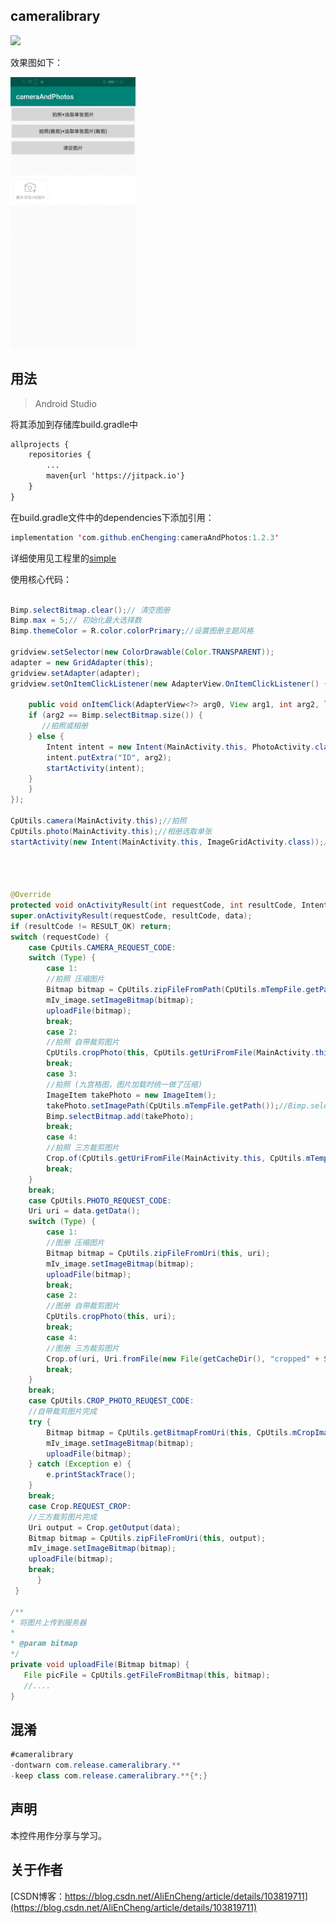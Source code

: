 cameralibrary
-

[![](https://jitpack.io/v/enChenging/cameraAndPhotos.svg)](https://jitpack.io/#enChenging/cameraAndPhotos)

效果图如下：

<div align="left" >
	<img src="https://github.com/enChenging/cameraAndPhotos/blob/master/screenshot/video.gif" width="200">
</div>

## 用法

>Android Studio

将其添加到存储库build.gradle中
```xml
allprojects {
    repositories {
      	...
        maven{url 'https://jitpack.io'}
    }
}
```
 在build.gradle文件中的dependencies下添加引用：
	
```java
implementation 'com.github.enChenging:cameraAndPhotos:1.2.3'
```
详细使用见工程里的[simple](https://github.com/enChenging/cameraAndPhotos/tree/master/simple)

使用核心代码：
```java

Bimp.selectBitmap.clear();// 清空图册
Bimp.max = 5;// 初始化最大选择数
Bimp.themeColor = R.color.colorPrimary;//设置图册主题风格

gridview.setSelector(new ColorDrawable(Color.TRANSPARENT));
adapter = new GridAdapter(this);
gridview.setAdapter(adapter);
gridview.setOnItemClickListener(new AdapterView.OnItemClickListener() {

    public void onItemClick(AdapterView<?> arg0, View arg1, int arg2, long arg3) {
	if (arg2 == Bimp.selectBitmap.size()) {
	   //拍照或相册
	} else {
	    Intent intent = new Intent(MainActivity.this, PhotoActivity.class);
	    intent.putExtra("ID", arg2);
	    startActivity(intent);
	}
    }
});

CpUtils.camera(MainActivity.this);//拍照
CpUtils.photo(MainActivity.this);//相册选取单张
startActivity(new Intent(MainActivity.this, ImageGridActivity.class));//相册选取多张
       
       
       
   
@Override
protected void onActivityResult(int requestCode, int resultCode, Intent data) {
super.onActivityResult(requestCode, resultCode, data);
if (resultCode != RESULT_OK) return;
switch (requestCode) {
    case CpUtils.CAMERA_REQUEST_CODE:
	switch (Type) {
	    case 1:
		//拍照 压缩图片
		Bitmap bitmap = CpUtils.zipFileFromPath(CpUtils.mTempFile.getPath());
		mIv_image.setImageBitmap(bitmap);
		uploadFile(bitmap);
		break;
	    case 2:
		//拍照 自带裁剪图片
		CpUtils.cropPhoto(this, CpUtils.getUriFromFile(MainActivity.this, CpUtils.mTempFile));
		break;
	    case 3:
		//拍照 (九宫格图，图片加载时统一做了压缩)
		ImageItem takePhoto = new ImageItem();
		takePhoto.setImagePath(CpUtils.mTempFile.getPath());//Bimp.selectBitmap.get(0).getBitmap()获取时做了压缩
		Bimp.selectBitmap.add(takePhoto);
		break;
	    case 4:
		//拍照 三方裁剪图片
		Crop.of(CpUtils.getUriFromFile(MainActivity.this, CpUtils.mTempFile), Uri.fromFile(new File(getCacheDir(), "cropped" + System.currentTimeMillis()))).asSquare().start(this);
		break;
	}
	break;
    case CpUtils.PHOTO_REQUEST_CODE:
	Uri uri = data.getData();
	switch (Type) {
	    case 1:
		//图册 压缩图片
		Bitmap bitmap = CpUtils.zipFileFromUri(this, uri);
		mIv_image.setImageBitmap(bitmap);
		uploadFile(bitmap);
		break;
	    case 2:
		//图册 自带裁剪图片
		CpUtils.cropPhoto(this, uri);
		break;
	    case 4:
		//图册 三方裁剪图片
		Crop.of(uri, Uri.fromFile(new File(getCacheDir(), "cropped" + System.currentTimeMillis()))).asSquare().start(this);
		break;
	}
	break;
    case CpUtils.CROP_PHOTO_REUQEST_CODE:
	//自带裁剪图片完成
	try {
	    Bitmap bitmap = CpUtils.getBitmapFromUri(this, CpUtils.mCropImageUri);
	    mIv_image.setImageBitmap(bitmap);
	    uploadFile(bitmap);
	} catch (Exception e) {
	    e.printStackTrace();
	}
	break;
    case Crop.REQUEST_CROP:
	//三方裁剪图片完成
	Uri output = Crop.getOutput(data);
	Bitmap bitmap = CpUtils.zipFileFromUri(this, output);
	mIv_image.setImageBitmap(bitmap);
	uploadFile(bitmap);
	break;
      }
 }

/**
* 将图片上传到服务器
*
* @param bitmap
*/
private void uploadFile(Bitmap bitmap) {
   File picFile = CpUtils.getFileFromBitmap(this, bitmap);
   //....
}


```


## 混淆

```java
#cameralibrary
-dontwarn com.release.cameralibrary.**
-keep class com.release.cameralibrary.**{*;}

```

声明
-
本控件用作分享与学习。

关于作者
-
[CSDN博客：https://blog.csdn.net/AliEnCheng/article/details/103819711](https://blog.csdn.net/AliEnCheng/article/details/103819711)





